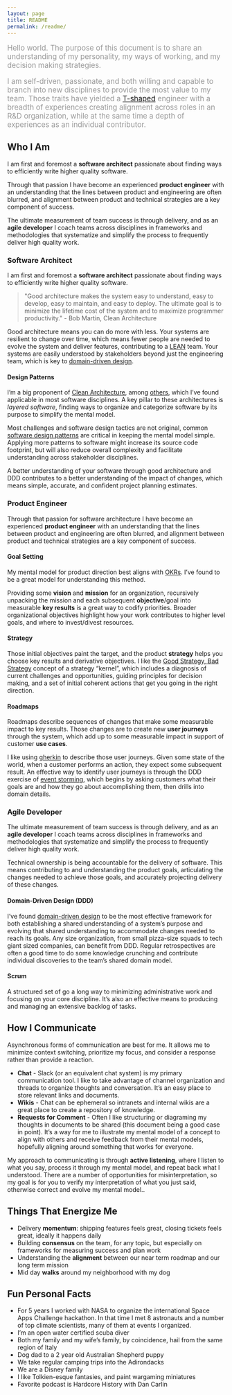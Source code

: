 ```yaml
---
layout: page
title: README
permalink: /readme/
---
```


<div style="font-size:1.2em;color:#999;">

<p>Hello world. The purpose of this document is to share an understanding of my personality, my ways of working, and my decision making strategies.</p>

<p>I am self-driven, passionate, and both willing and capable to branch into new disciplines to provide the most value to my team. Those traits have yielded a <a href="https://jchyip.medium.com/why-t-shaped-people-e8706198e437" target="_blank">T-shaped</a> engineer with a breadth of experiences creating alignment across roles in an R&D organization, while at the same time a depth of experiences as an individual contributor.</p>

</div>

## Who I Am

I am first and foremost a **software architect** passionate about finding ways to efficiently write higher quality software.

Through that passion I have become an experienced **product engineer** with an understanding that the lines between product and engineering are often blurred, and alignment between product and technical strategies are a key component of success. 

The ultimate measurement of team success is through delivery, and as an **agile developer** I coach teams across disciplines in frameworks and methodologies that systematize and simplify the process to frequently deliver high quality work.

### Software Architect

I am first and foremost a **software architect** passionate about finding ways to efficiently write higher quality software. 

> "Good architecture makes the system easy to understand, easy to develop, easy to maintain, and easy to deploy. The ultimate goal is to minimize the lifetime cost of the system and to maximize programmer productivity." - Bob Martin, Clean Architecture

Good architecture means you can do more with less. Your systems are resilient to change over time, which means fewer people are needed to evolve the system and deliver features, contributing to a [LEAN](https://en.wikipedia.org/wiki/Lean_software_development) team. Your systems are easily understood by stakeholders beyond just the engineering team, which is key to [domain-driven design](https://en.wikipedia.org/wiki/Domain-driven_design).

#### Design Patterns

I’m a big proponent of [Clean Architecture](https://8thlight.com/blog/uncle-bob/2012/08/13/the-clean-architecture.html), among [others](https://josephspens.nyc/links/#learning-architectural-design-patterns), which I’ve found applicable in most software disciplines. A key pillar to these architectures is _layered software_, finding ways to organize and categorize software by its purpose to simplify the mental model.

Most challenges and software design tactics are not original, common [software design patterns](https://en.wikipedia.org/wiki/Software_design_pattern) are critical in keeping the mental model simple. Applying more patterns to software might increase its source code footprint, but will also reduce overall complexity and facilitate understanding across stakeholder disciplines.

A better understanding of your software through good architecture and DDD contributes to a better understanding of the impact of changes, which means simple, accurate, and confident project planning estimates.

### Product Engineer

Through that passion for software architecture I have become an experienced **product engineer** with an understanding that the lines between product and engineering are often blurred, and alignment between product and technical strategies are a key component of success.

#### Goal Setting

My mental model for product direction best aligns with [OKRs](https://www.whatmatters.com/faqs/okr-meaning-definition-example). I’ve found  to be a great model for understanding this method.

Providing some **vision** and **mission** for an organization, recursively unpacking the mission and each subsequent **objective**/goal into measurable **key results** is a great way to codify priorities. Broader organizational objectives highlight how your work contributes to higher level goals, and where to invest/divest resources.

#### Strategy

Those initial objectives paint the target, and the product **strategy** helps you choose key results and derivative objectives. I like the [Good Strategy, Bad Strategy](https://www.goodreads.com/en/book/show/11721966) concept of a strategy “kernel”, which includes a diagnosis of current challenges and opportunities, guiding principles for decision making, and a set of initial coherent actions that get you going in the right direction.

#### Roadmaps

Roadmaps describe sequences of changes that make some measurable impact to key results. Those changes are to create new **user journeys** through the system, which add up to some measurable impact in support of customer **use cases**.

I like using [gherkin](https://cucumber.io/docs/gherkin/reference/) to describe those user journeys. Given some state of the world, when a customer performs an action, they expect some subsequent result. An effective way to identify user journeys is through the DDD exercise of [event storming](https://en.wikipedia.org/wiki/Event_storming), which begins by asking customers what their goals are and how they go about accomplishing them, then drills into domain details.

### Agile Developer

The ultimate measurement of team success is through delivery, and as an **agile developer** I coach teams across disciplines in frameworks and methodologies that systematize and simplify the process to frequently deliver high quality work.

Technical ownership is being accountable for the delivery of software. This means contributing to and understanding the product goals, articulating the changes needed to achieve those goals, and accurately projecting delivery of these changes.

#### Domain-Driven Design (DDD)

I’ve found [domain-driven design](https://en.wikipedia.org/wiki/Domain-driven_design) to be the most effective framework for both establishing a shared understanding of a system’s purpose and evolving that shared understanding to accommodate changes needed to reach its goals. Any size organization, from small pizza-size squads to tech giant sized companies, can benefit from DDD. Regular retrospectives are often a good time to do some knowledge crunching and contribute individual discoveries to the team’s shared domain model.

#### Scrum

A structured set of  go a long way to minimizing administrative work and focusing on your core discipline. It’s also an effective means to producing and managing an extensive backlog of tasks.

## How I Communicate

Asynchronous forms of communication are best for me. It allows me to minimize context switching, prioritize my focus, and consider a response rather than provide a reaction.

* **Chat** - Slack (or an equivalent chat system) is my primary communication tool. I like to take advantage of channel organization and threads to organize thoughts and conversation. It’s an easy place to store relevant links and documents.
* **Wikis** - Chat can be ephemeral so intranets and internal wikis are a great place to create a repository of knowledge.
* **Requests for Comment** - Often I like structuring or diagraming my thoughts in documents to be shared (this document being a good case in point). It’s a way for me to illustrate my mental model of a concept to align with others and receive feedback from their mental models, hopefully aligning around something that works for everyone.

My approach to communicating is through **active listening**, where I listen to what you say, process it through my mental model, and repeat back what I understood. There are a number of opportunities for misinterpretation, so my goal is for you to verify my interpretation of what you just said, otherwise correct and evolve my mental model..

## Things That Energize Me

* Delivery **momentum**: shipping features feels great, closing tickets feels great, ideally it happens daily
* Building **consensus** on the team, for any topic, but especially on frameworks for measuring success and plan work
* Understanding the **alignment** between our near term roadmap and our long term mission
* Mid day **walks** around my neighborhood with my dog

## Fun Personal Facts

* For 5 years I worked with NASA to organize the international Space Apps Challenge hackathon. In that time I met 8 astronauts and a number of top climate scientists, many of them at events I organized.
* I’m an open water certified scuba diver
* Both my family and my wife’s family, by coincidence, hail from the same region of Italy
* Dog dad to a 2 year old Australian Shepherd puppy
* We take regular camping trips into the Adirondacks
* We are a Disney family
* I like Tolkien-esque fantasies, and paint wargaming miniatures
* Favorite podcast is Hardcore History with Dan Carlin
